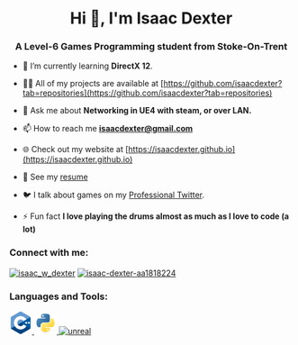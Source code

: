 <h1 align="center">Hi 👋, I'm Isaac Dexter</h1>
<h3 align="center">A Level-6 Games Programming student from Stoke-On-Trent</h3>

- 🌱 I’m currently learning **DirectX 12**.

- 👨‍💻 All of my projects are available at [https://github.com/isaacdexter?tab=repositories](https://github.com/isaacdexter?tab=repositories)

- 💬 Ask me about **Networking in UE4 with steam, or over LAN.**

- 📫 How to reach me **isaacdexter@gmail.com**

- 🌐 Check out my website at [https://isaacdexter.github.io](https://isaacdexter.github.io)

- 📄 See my [resume](https://docs.google.com/document/d/e/2PACX-1vRVIXV5KQ0P_dTeSegqeQqrUhfwy6Pf3ZZgioPZx9cK9i5uwm0KptKYElo2Fo3uxX8dVVGkeqGT-JwW/pub)

- 🐦 I talk about games on my [Professional Twitter](https://twitter.com/Isaac_W_Dexter).

- ⚡ Fun fact **I love playing the drums almost as much as I love to code (a lot)**

<h3 align="left">Connect with me:</h3>
<p align="left">
<a href="https://twitter.com/isaac_w_dexter" target="blank"><img align="center" src="https://raw.githubusercontent.com/rahuldkjain/github-profile-readme-generator/master/src/images/icons/Social/twitter.svg" alt="isaac_w_dexter" height="30" width="40" /></a>
<a href="https://linkedin.com/in/isaac-dexter-aa1818224" target="blank"><img align="center" src="https://raw.githubusercontent.com/rahuldkjain/github-profile-readme-generator/master/src/images/icons/Social/linked-in-alt.svg" alt="isaac-dexter-aa1818224" height="30" width="40" /></a>
</p>

<h3 align="left">Languages and Tools:</h3>
<p align="left"> <a href="https://www.w3schools.com/cpp/" target="_blank"> <img src="https://raw.githubusercontent.com/devicons/devicon/master/icons/cplusplus/cplusplus-original.svg" alt="cplusplus" width="40" height="40"/> </a> <a href="https://www.python.org" target="_blank"> <img src="https://raw.githubusercontent.com/devicons/devicon/master/icons/python/python-original.svg" alt="python" width="40" height="40"/> </a> <a href="https://unrealengine.com/" target="_blank"> <img src="https://raw.githubusercontent.com/kenangundogan/fontisto/036b7eca71aab1bef8e6a0518f7329f13ed62f6b/icons/svg/brand/unreal-engine.svg" alt="unreal" width="40" height="40"/> </a> </p>
